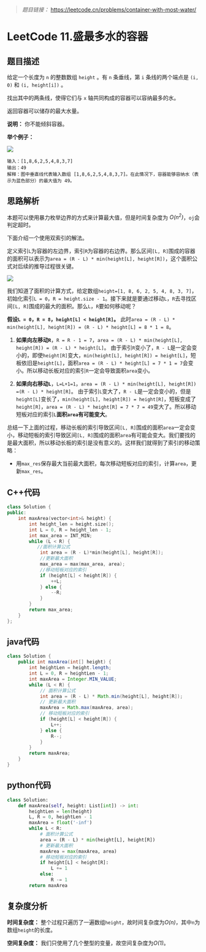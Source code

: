 
> *题目链接：* https://leetcode.cn/problems/container-with-most-water/

# LeetCode 11.盛最多水的容器

## 题目描述

给定一个长度为 `n` 的整数数组 `height` 。有 `n` 条垂线，第 `i` 条线的两个端点是 `(i, 0)` 和 `(i, height[i])` 。

找出其中的两条线，使得它们与 `x` 轴共同构成的容器可以容纳最多的水。

返回容器可以储存的最大水量。

**说明：** 你不能倾斜容器。

**举个例子：**

![](https://gitee.com/ldtech007/picture/raw/master/pic/lc-0011-01.png)

```
输入：[1,8,6,2,5,4,8,3,7]
输出：49 
解释：图中垂直线代表输入数组 [1,8,6,2,5,4,8,3,7]。在此情况下，容器能够容纳水（表示为蓝色部分）的最大值为 49。
```

## 思路解析

本题可以使用暴力枚举边界的方式来计算最大值，但是时间复杂度为 *O(n<sup>2</sup>)*，`oj`会判定超时。

下面介绍一个使用双索引的解法。

定义索引`L`为容器的左边界，索引`R`为容器的右边界。那么区间`[L, R]`围成的容器的面积可以表示为`area = (R - L) * min(height[L], height[R])`，这个面积公式对后续的推导过程很关键。

![](https://gitee.com/ldtech007/picture/raw/master/pic/lc-0011-02.png)

我们知道了面积的计算方式，给定数组`height=[1, 8, 6, 2, 5, 4, 8, 3, 7]`，初始化索引`L = 0`，`R = height.size - 1`。接下来就是要通过移动`L`，`R`去寻找区间`[L, R]`围成的最大的面积。那么`L`，`R`要如何移动呢？

**假设`L = 0`，`R = 8`，`height[L] < height[R]`。** 此时`area = (R - L) * min(height[L], height[R]) = (R - L) * height[L] = 8 * 1 = 8`。

1. **如果向左移动`R`**，`R = R - 1 = 7`，`area = (R - L) * min(height[L], height[R]) = (R - L) * height[L]`。
由于索引`R`变小了，`R - L`是一定会变小的，即使`height[R]`变大，`min(height[L], height[R]) = height[L]`，短板依旧是`height[L]`，面积`area = (R - L) * height[L] = 7 * 1 = 7`会变小。所以移动长板对应的索引`R`一定会导致面积`area`变小。

2. **如果向右移动`L`**，`L=L+1=1`，`area = (R - L) * min(height[L], height[R])  =(R - L) * height[R]`。
由于索引`L`变大了，`R - L`是一定会变小的，但是`height[L]`变长了，`min(height[L], height[R]) = height[R]`，短板变成了`height[R]`，`area = (R - L) * height[R] = 7 * 7 = 49`变大了。所以移动短板对应的索引`L`**面积`area`有可能变大**。

总结一下上面的过程，移动长板的索引导致区间`[L, R]`围成的面积`area`一定会变小，移动短板的索引导致区间`[L, R]`围成的面积`area`有可能会变大。我们要找的是最大面积，所以移动长板的索引是没有意义的。这样我们就得到了索引的移动策略：

* 用`max_res`保存最大当前最大面积，每次移动短板对应的索引，计算`area`，更新`max_res`。

## C++代码

```cpp
class Solution {
public:
    int maxArea(vector<int>& height) {
        int height_len = height.size();
        int L = 0, R = height_len - 1;
        int max_area = INT_MIN;
        while (L < R) {
           //面积计算公式
            int area = (R - L)*min(height[L], height[R]);
            //更新最大面积
            max_area = max(max_area, area);
            //移动短板对应的索引
            if (height[L] < height[R]) {
                ++L;
            } else {
                --R;
            }
        } 
        return max_area;
    }
};
```

## java代码

```java
class Solution {
    public int maxArea(int[] height) {
        int heightLen = height.length;
        int L = 0, R = heightLen - 1;
        int maxArea = Integer.MIN_VALUE;
        while (L < R) {
            // 面积计算公式
            int area = (R - L) * Math.min(height[L], height[R]);
            // 更新最大面积
            maxArea = Math.max(maxArea, area);
            // 移动短板对应的索引
            if (height[L] < height[R]) {
                L++;
            } else {
                R--;
            }
        }
        return maxArea;
    }
}
```

## python代码

```python
class Solution:
    def maxArea(self, height: List[int]) -> int:
        heightLen = len(height)
        L, R = 0, heightLen - 1
        maxArea = float('-inf')
        while L < R:
            # 面积计算公式
            area = (R - L) * min(height[L], height[R])
            # 更新最大面积
            maxArea = max(maxArea, area)
            # 移动短板对应的索引
            if height[L] < height[R]:
                L += 1
            else:
                R -= 1
        return maxArea
```

## 复杂度分析

**时间复杂度：** 整个过程只遍历了一遍数组`height`，故时间复杂度为*O(n)*，其中`n`为数组`height`的长度。

**空间复杂度：** 我们只使用了几个整型的变量，故空间复杂度为*O(1)*。

